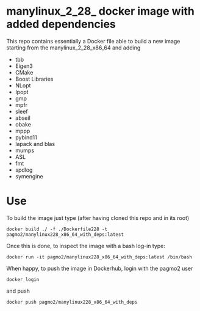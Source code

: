 # manylinux_2_28_ docker image with added dependencies
This repo contains essentially a Docker file able to build a new image starting from the manylinux_2_28_x86_64 and adding
 * tbb
 * Eigen3
 * CMake
 * Boost Libraries 
 * NLopt
 * Ipopt
 * gmp
 * mpfr 
 * sleef
 * abseil
 * obake
 * mppp
 * pybind11
 * lapack and blas
 * mumps
 * ASL
 * fmt
 * spdlog
 * symengine
 
 # Use
 To build the image just type (after having cloned this repo and in its root)
 ```
 docker build ./ -f ./Dockerfile228 -t pagmo2/manylinux228_x86_64_with_deps:latest
 ```
 Once this is done, to inspect the image with a bash log-in type:
 ```
 docker run -it pagmo2/manylinux228_x86_64_with_deps:latest /bin/bash
 ```
 When happy, to push the image in Dockerhub, login with the pagmo2 user 
 ```
 docker login
 ```
 and push
 ```
 docker push pagmo2/manylinux228_x86_64_with_deps
 ```
